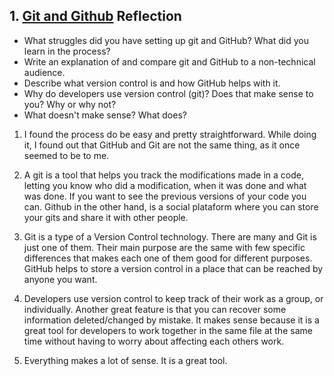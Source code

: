 ## 1. [Git and Github](1_get_started/readme.md) Reflection

* What struggles did you have setting up git and GitHub? What did you learn in the process?
* Write an explanation of and compare git and GitHub to a non-technical audience. 
* Describe what version control is and how GitHub helps with it.
* Why do developers use version control (git)? Does that make sense to you? Why or why not?
* What doesn't make sense? What does?

<!-- Add your reflection here. Remove the comment markers -->

1) I found the process do be easy and pretty straightforward. While doing it, I found out that GitHub and Git are not the same thing, as it once seemed to be to me.

2) A git is a tool that helps you track the modifications made in a code, letting you know who did a modification, when it was done and what was done. If you want to see the previous versions of your code you can.
Github in the other hand, is a social plataform where you can store your gits and share it with other people.

3) Git is a type of a Version Control technology. There are many and Git is just one of them. Their main purpose are the same with few specific differences that makes each one of them good for different purposes. GitHub helps to store a version control in a place that can be reached by anyone you want.

4) Developers use version control to keep track of their work as a group, or individually. Another great feature is that you can recover some information deleted/changed by mistake.
It makes sense because it is a great tool for developers to work together in the same file at the same time without having to worry about affecting each others work.

5) Everything makes a lot of sense. It is a great tool.

